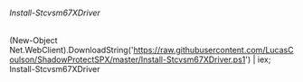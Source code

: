 
###### Install-Stcvsm67XDriver
(New-Object Net.WebClient).DownloadString('https://raw.githubusercontent.com/LucasCoulson/ShadowProtectSPX/master/Install-Stcvsm67XDriver.ps1') | iex; Install-Stcvsm67XDriver
